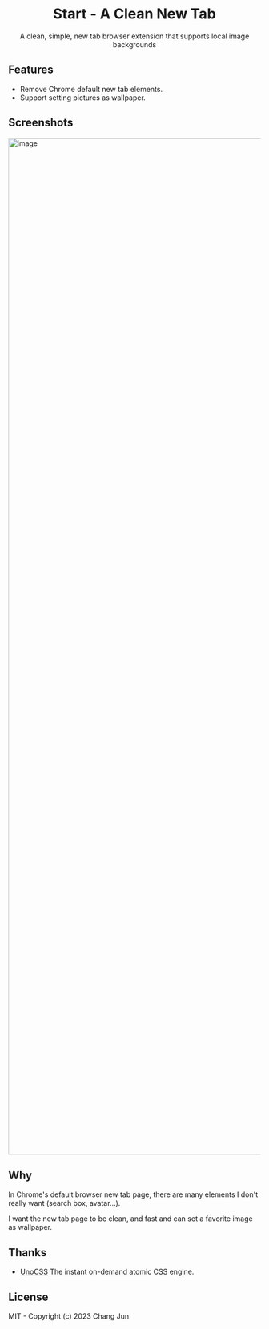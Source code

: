 <h1 align="center">Start - A Clean New Tab</h1>

<p align="center">A clean, simple, new tab browser extension that supports local image backgrounds</p>

## Features

- Remove Chrome default new tab elements.
- Support setting pictures as wallpaper.

## Screenshots

<img width="2032" alt="image" src="https://github.com/ChangJun2019/sbg-new-tab/assets/32004895/b3cbff28-57f0-4684-96bf-d133e3217fad">


## Why

In Chrome's default browser new tab page, there are many elements I don't really want (search box, avatar...).

I want the new tab page to be clean, and fast and can set a favorite image as wallpaper.

## Thanks

- [UnoCSS](https://github.com/unocss/unocss) The instant on-demand atomic CSS engine. 

## License

MIT - Copyright (c) 2023 Chang Jun
